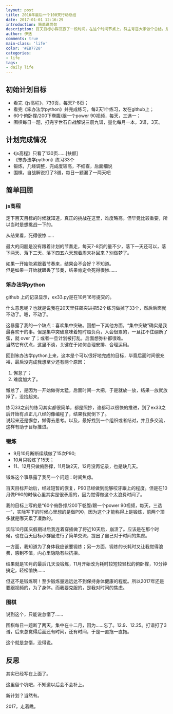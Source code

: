 ```yaml
---
layout: post
title: 2016年最后一个100天行动总结
date: 2017-01-01 12:16:29
introduction: 简单说两句
description: 百天目标小群沉寂了一段时间，在这个时间节点上，群主号召大家做个总结。是该有个总结的，哪怕简单列列数据，说说两句。
author: 伊迭
comments: true
main-class: 'life'
color: '#EB7728'
categories: 
- life
tags:
- daily life
---
```


## 初始计划目标

- 看完《js高程》，730页，每天7-8页；
- 看完《笨办法学python》并完成练习，每2天1个练习，发在github上；
- 60个俯卧撑/200下卷腹/跟一个power 90视频，每天，三选一；
- 围棋每日一题，打完李世石自战解说三册九谱，量化每月一本，3谱，3天。

## 计划完成情况

- 《js高程》只看了130页……[扶额]
- 《笨办法学python》练习33个
- 锻炼，几经调整，完成度较高，不细查，后面细说
- 围棋，自战解说打了3谱，每日一题漏了一两天吧

## 简单回顾

### js高程

定下百天目标的时候就知道，真正的挑战在这里，难度略高。但毕竟比较重要，所以当时是想挑战一下的。

从结果看，死得很惨……

最大的问题是没有跟着计划的节奏走，每天7-8页的量不少，落下一天还可以，落下两天、落下三天、落下四五六天想着周末补回来？别做梦了。

如果一开始能紧跟着节奏来，结果会不会好？不知道。  
但是如果一开始就跟丢了节奏，结果肯定会死得很惨……

### 笨办法学python

github 上的记录显示，ex33.py是在10月16号提交的。

什么意思呢？也就是说我在20天里狂飙突进把52个练习做掉了33个，然后后面就不动了。嗯，不动了。

这暴露了我的一个缺点：喜欢集中突破。回想一下其他方面，“集中突破”确实是我最喜欢干的事。但是集中突破意味着短时超负荷，人会很累的，一旦扛不住绷断了弦，就 over 了；或者一旦计划被打乱，后面想弥补都很难。  
当然它有优点，这里不谈，关键在于如何合理安排、合理运用。

回到笨办法学python上来，这本是个可以很好地完成的目标，毕竟后面时间很充裕，最后没完成我想至少还有两个原因：

1. 懈怠了；
2. 难度加大了。

懈怠了，是因为一开始做得太猛，后面时间一大把，于是就放一放，结果一放就放掉了，没捡起来。

练习33之前的练习其实都很简单，都是照抄，谁都可以很快的推进，到了ex33之后开始有点正儿八经的像编程了，结果我就倒下了。  
说起来还是懈怠，懒得去思考。以及，最好找到一个组织或者结对，并且多交流，这样有助于目标推进。

### 锻炼

- 9月10月断断续续做了15次P90;
- 10月只锻炼了15天；
- 11、12月只做俯卧撑，11月缺2天，12月没再记录，也是缺几天。

锻炼这个事暴露了我另一个问题：时间焦虑。

百天目标开始后，经过短暂的恢复，P90已经做到能够咬牙跟上的程度。但是在10月做P90的时候心里其实是很矛盾的，因为觉得做这个太浪费时间了。

我的目标上写的是“60个俯卧撑/200下卷腹/跟一个power 90视频，每天，三选一”，实际写下的时候心里想的是做P90，因为这个才能称得上是锻炼，前两个顶多就是哪天累了凑数的。

实际10月国庆假期过后我连着穿插做了将近10天后，崩溃了。应该是在那个时候，也在百天目标小群里进行了简单交流，提出了自己对于时间的焦虑。

一方面，我知道为了身体我应该要锻炼；另一方面，锻炼的长耗时又让我觉得浪费，感到不值，内心里隐隐有些抗拒。

结果就是10月的最后几天没锻炼，11月开始改为耗时较短较轻松的俯卧撑，10分钟搞定，轻松愉快……

但这不是锻炼啊！至少锻炼量远远达不到保持身体健康的程度。所以2017年还是要跟视频的，为了身体。而我要克服的，是我对时间的焦虑。

### 围棋

说到这个，只能说怠惰了……

围棋每日一题断了两天，集中在十二月，因为……忘了。12.9、12.25。打谱打了3谱，后来总觉得后面还有时间，还有时间，于是一直拖一直拖。

这个就是怠惰，没得说。

## 反思

其实已经写在上面了。

这里留个坑吧，不知道以后会不会补上。

新计划？当然有。

2017，走着瞧。